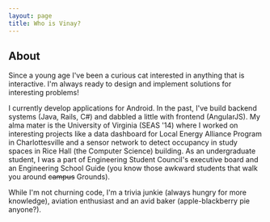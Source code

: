 ```yaml
---
layout: page
title: Who is Vinay?
---
```

## About
Since a young age I've been a curious cat interested in anything that is interactive. I'm always ready to design and implement solutions for interesting problems!

I currently develop applications for Android. In the past, I've build backend systems (Java, Rails, C#) and dabbled a little with frontend (AngularJS). My alma mater is the University of Virginia (SEAS '14) where I worked on interesting projects like a data dashboard for Local Energy Alliance Program in Charlottesville and a sensor network to detect occupancy in study spaces in Rice Hall (the Computer Science) building. As an undergraduate student, I was a part of Engineering Student Council's executive board and an Engineering School Guide (you know those awkward students that walk you around ~~campus~~ Grounds).

While I'm not churning code, I'm a trivia junkie (always hungry for more knowledge), aviation enthusiast and an avid baker (apple-blackberry pie anyone?).
